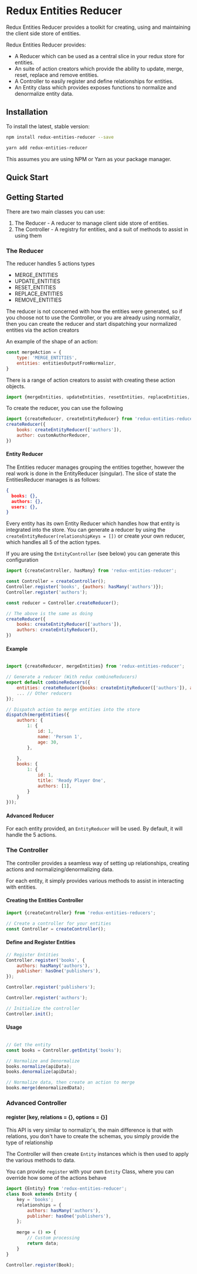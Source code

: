 # Redux Entities Reducer
Redux Entities Reducer provides a toolkit for creating, using and maintaining the client side store of entities.  

Redux Entities Reducer provides:
 - A Reducer which can be used as a central slice in your redux store for entities. 
 - An suite of action creators which provide the ability to update, merge, reset, replace and remove entities.
 - A Controller to easily register and define relationships for entities.
 - An Entity class which provides exposes functions to normalize and denormalize entity data.
 
## Installation
To install the latest, stable version:
```bash
npm install redux-entities-reducer --save
```

```bash
yarn add redux-entities-reducer
```

This assumes you are using NPM or Yarn as your package manager.

## Quick Start


## Getting Started
There are two main classes you can use:
 1. The Reducer - A reducer to manage client side store of entities.
 2. The Controller - A registry for entities, and a suit of methods to assist in using them
 
### The Reducer
The reducer handles 5 actions types
 - MERGE_ENTITIES 
 - UPDATE_ENTITIES 
 - RESET_ENTITIES 
 - REPLACE_ENTITIES 
 - REMOVE_ENTITIES 

The reducer is not concerned with how the entities were generated, so if you choose not to use the Controller, or you 
are already using normalizr, then you can create the reducer and start dispatching your normalized entities via the action
creators

An example of the shape of an action:
```javascript
const mergeAction = {
	type: 'MERGE_ENTITIES',
	entities: entitiesOutputFromNormalizr,
}
```
There is a range of action creators to assist with creating these action objects.
```javascript
import {mergeEntities, updateEntities, resetEntities, replaceEntities, removeEntities} from 'redux-entities-reducer';
```

To create the reducer, you can use the following
```javascript
import {createReducer, createEntityReducer} from 'redux-entities-reducer';
createReducer({
    books: createEntityReducer(['authors']),
    author: customAuthorReducer, 
})
```

#### Entity Reducer
The Entities reducer manages grouping the entities together, however the real work is done in the EntityReducer (singular).
The slice of state the EntitiesReducer manages is as follows:
```json
{
  books: {},
  authors: {},
  users: {},
}
```

Every entity has its own Entity Reducer which handles how that entity is integrated into the store. You can generate a 
reducer by using the `createEntityReducer(relationshipKeys = [])` or create your own reducer, which handles all 5 of the
action types.

If you are using the `EntityController` (see below) you can generate this configuration
```javascript
import {createController, hasMany} from 'redux-entities-reducer';

const Controller = createController();
Controller.register('books', {authors: hasMany('authors')});
Controller.register('authors');

const reducer = Controller.createReducer();

// The above is the same as doing
createReducer({
    books: createEntityReducer(['authors']),
    authors: createEntityReducer(),
})
```

#### Example
```javascript

import {createReducer, mergeEntities} from 'redux-entities-reducer';

// Generate a reducer (With redux combineReducers)
export default combineReducers({
	entities: createReducer({books: createEntityReducer(['authors']), authors: createEntityReducer()}),
	... // Other reducers
});

// Dispatch action to merge entities into the store
dispatch(mergeEntities({
    authors: {
        1: {
            id: 1,
            name: 'Person 1',
            age: 30,
        },
        
    },
    books: {
        1: {
            id: 1,
            title: 'Ready Player One',
            authors: [1],
        }
    }
}));
```

#### Advanced Reducer
For each entity provided, an `EntityReducer` will be used. By default, it will handle the 5 actions.

### The Controller
The controller provides a seamless way of setting up relationships, creating actions and normalizing/denormalizing data. 

For each entity, it simply provides various methods to assist in interacting with entities.
#### Creating the Entities Controller
```javascript
import {createController} from 'redux-entities-reducers';

// Create a controller for your entities
const Controller = createController();
```
#### Define and Register Entities
```javascript
// Register Entities
Controller.register('books', {
	authors: hasMany('authors'),
	publisher: hasOne('publishers'),
});

Controller.register('publishers');

Controller.register('authors');

// Initialize the controller
Controller.init();
```

#### Usage
```javascript

// Get the entity
const books = Controller.getEntity('books');

// Normalize and Denormalize
books.normalize(apiData);
books.denormalize(apiData);

// Normalize data, then create an action to merge
books.merge(denormalizedData);
```

### Advanced Controller

#### register [key, relations = {}, options = {}]
This API is very similar to normalizr's, the main difference is that with relations, you don't have to create the schemas, you simply provide the type of relationship

The Controller will then create `Entity` instances which is then used to apply the various methods to data.

You can provide `register` with your own `Entity` Class, where you can override how some of the actions behave

```javascript
import {Entity} from 'redux-entities-reducer';
class Book extends Entity {
	key = 'books';
	relationships = {
		authors: hasMany('authors'),
        publisher: hasOne('publishers'),
	};
	
	merge = () => {
		// Custom processing
		return data;
	}
}

Controller.register(Book);
```